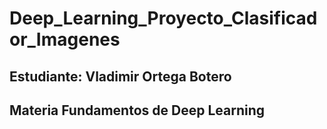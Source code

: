# Deep_Learning_Proyecto_Clasificador_Imagenes

## Estudiante: Vladimir Ortega Botero

## Materia Fundamentos de Deep Learning


